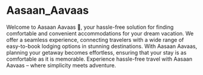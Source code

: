 # Aasaan_Aavaas
 Welcome to Aasaan Aavaas 🏨, your hassle-free solution for finding comfortable and convenient accommodations for your dream vacation. We offer a seamless experience, connecting travelers with a wide range of easy-to-book lodging options in stunning destinations. With Aasaan Aavaas, planning your getaway becomes effortless, ensuring that your stay is as comfortable as it is memorable. Experience hassle-free travel with Aasaan Aavaas – where simplicity meets adventure.
